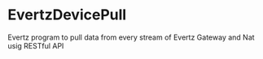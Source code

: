# EvertzDevicePull
Evertz program to pull data from every stream of Evertz Gateway and Nat usig RESTful API
